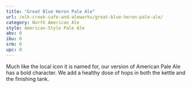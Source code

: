 ```yaml
---
title: "Great Blue Heron Pale Ale"
url: /elk-creek-cafe-and-aleworks/great-blue-heron-pale-ale/
category: North American Ale
style: American-Style Pale Ale
abv: 0
ibu: 0
srm: 0
upc: 0
---
```

Much like the local icon it is named for, our version of American Pale Ale has a bold character. We add a healthy dose of hops in both the kettle and the finishing tank.
